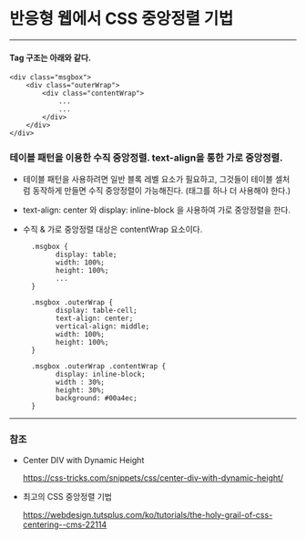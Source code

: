 # 반응형 웹에서 CSS 중앙정렬 기법

*** 

#### Tag 구조는 아래와 같다.

    <div class="msgbox">
        <div class="outerWrap">
            <div class="contentWrap">
                ...
                ...
            </div>
        </div>
    </div>

### 테이블 패턴을 이용한 수직 중앙정렬. text-align을 통한 가로 중앙정렬.

 - 테이블 패턴을 사용하려면 일반 블록 레벨 요소가 필요하고, 그것들이 테이블 셀처럼 동작하게 만들면 수직 중앙정렬이 가능해진다. (태그를 하나 더 사용해야 한다.)
 - text-align: center 와 display: inline-block 을 사용하여 가로 중앙정렬을 한다.
 - 수직 & 가로 중앙정렬 대상은 contentWrap 요소이다.


         .msgbox {
               display: table;
               width: 100%;
               height: 100%;
               ...
         }
         
         .msgbox .outerWrap {
               display: table-cell;
               text-align: center;
               vertical-align: middle;
               width: 100%;
               height: 100%;
         }
         
         .msgbox .outerWrap .contentWrap {
               display: inline-block;
               width : 30%;
               height: 30%;
               background: #00a4ec;
         }
         
***         
         
### 참조

 - Center DIV with Dynamic Height
 
   <https://css-tricks.com/snippets/css/center-div-with-dynamic-height/>

 - 최고의 CSS 중앙정렬 기법
 
   <https://webdesign.tutsplus.com/ko/tutorials/the-holy-grail-of-css-centering--cms-22114>